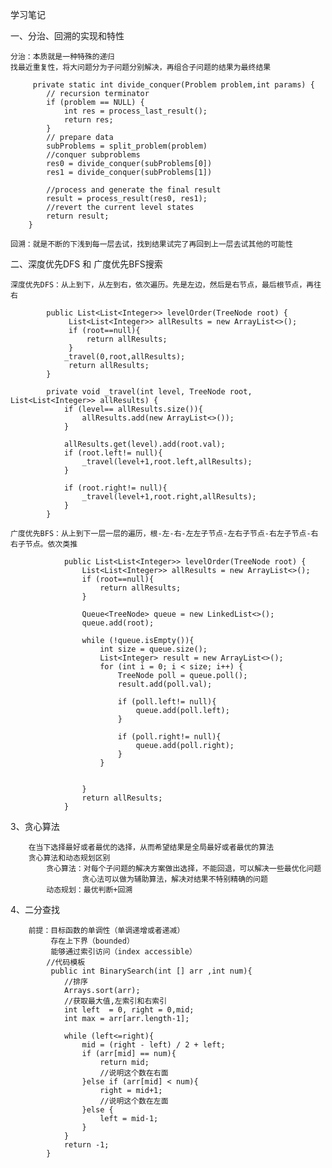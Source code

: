 学习笔记

一、分治、回溯的实现和特性
    
    分治：本质就是一种特殊的递归
    找最近重复性，将大问题分为子问题分别解决，再组合子问题的结果为最终结果 
        
         private static int divide_conquer(Problem problem,int params) {
            // recursion terminator
            if (problem == NULL) {
                int res = process_last_result();
                return res;
            }
            // prepare data
            subProblems = split_problem(problem)
            //conquer subproblems
            res0 = divide_conquer(subProblems[0])
            res1 = divide_conquer(subProblems[1])
    
            //process and generate the final result
            result = process_result(res0, res1);
            //revert the current level states
            return result;
        }

    回溯：就是不断的下浅到每一层去试，找到结果试完了再回到上一层去试其他的可能性

二、深度优先DFS 和 广度优先BFS搜索
    
    深度优先DFS：从上到下，从左到右，依次遍历。先是左边，然后是右节点，最后根节点，再往右

            public List<List<Integer>> levelOrder(TreeNode root) {
                 List<List<Integer>> allResults = new ArrayList<>();
                 if (root==null){
                     return allResults;
                 }
                _travel(0,root,allResults);
                 return allResults;
            }
        
            private void _travel(int level, TreeNode root, List<List<Integer>> allResults) {
                if (level== allResults.size()){
                    allResults.add(new ArrayList<>());
                }
        
                allResults.get(level).add(root.val);
                if (root.left!= null){
                    _travel(level+1,root.left,allResults);
                }
        
                if (root.right!= null){
                    _travel(level+1,root.right,allResults);
                }
            }

    广度优先BFS：从上到下一层一层的遍历，根-左-右-左左子节点-左右子节点-右左子节点-右右子节点。依次类推
            
                public List<List<Integer>> levelOrder(TreeNode root) {
                    List<List<Integer>> allResults = new ArrayList<>();
                    if (root==null){
                        return allResults;
                    }
            
                    Queue<TreeNode> queue = new LinkedList<>();
                    queue.add(root);
            
                    while (!queue.isEmpty()){
                        int size = queue.size();
                        List<Integer> result = new ArrayList<>();
                        for (int i = 0; i < size; i++) {
                            TreeNode poll = queue.poll();
                            result.add(poll.val);
            
                            if (poll.left!= null){
                                queue.add(poll.left);
                            }
            
                            if (poll.right!= null){
                                queue.add(poll.right);
                            }
                        }
            
            
                    }
                    return allResults;
                }

3、贪心算法
        
        在当下选择最好或者最优的选择，从而希望结果是全局最好或者最优的算法
        贪心算法和动态规划区别
            贪心算法：对每个子问题的解决方案做出选择，不能回退，可以解决一些最优化问题
                    贪心法可以做为辅助算法，解决对结果不特别精确的问题
            动态规划：最优判断+回溯

4、二分查找
        
        前提：目标函数的单调性（单调递增或者递减）
             存在上下界（bounded）
             能够通过索引访问（index accessible）
            //代码模板
             public int BinarySearch(int [] arr ,int num){
                //排序
                Arrays.sort(arr);
                //获取最大值,左索引和右索引
                int left  = 0, right = 0,mid;
                int max = arr[arr.length-1];
        
                while (left<=right){
                    mid = (right - left) / 2 + left;
                    if (arr[mid] == num){
                        return mid;
                        //说明这个数在右面
                    }else if (arr[mid] < num){
                        right = mid+1;
                        //说明这个数在左面
                    }else {
                        left = mid-1;
                    }
                }
                return -1;
            }













